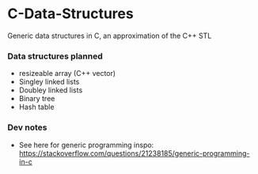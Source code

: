 # C-Data-Structures
Generic data structures in C, an approximation of the C++ STL

### Data structures planned
- resizeable array (C++ vector)
- Singley linked lists
- Doubley linked lists
- Binary tree
- Hash table

### Dev notes
- See here for generic programming inspo: https://stackoverflow.com/questions/21238185/generic-programming-in-c
